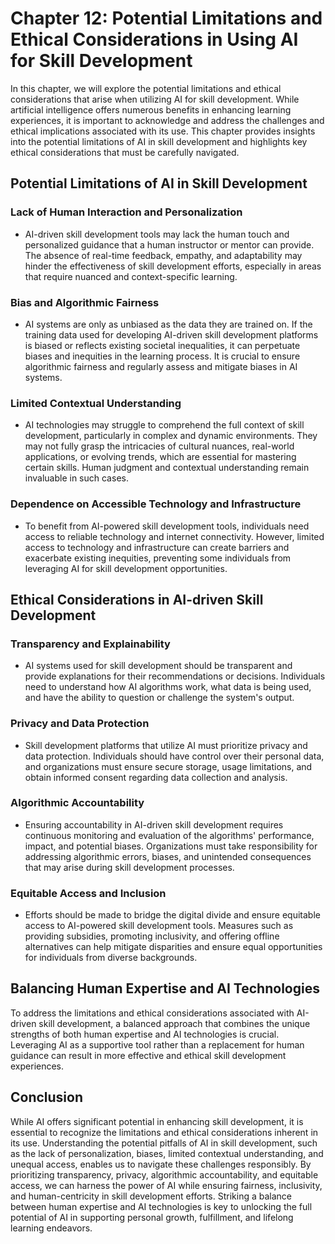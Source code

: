 Chapter 12: Potential Limitations and Ethical Considerations in Using AI for Skill Development
==============================================================================================

In this chapter, we will explore the potential limitations and ethical considerations that arise when utilizing AI for skill development. While artificial intelligence offers numerous benefits in enhancing learning experiences, it is important to acknowledge and address the challenges and ethical implications associated with its use. This chapter provides insights into the potential limitations of AI in skill development and highlights key ethical considerations that must be carefully navigated.

Potential Limitations of AI in Skill Development
------------------------------------------------

### Lack of Human Interaction and Personalization

* AI-driven skill development tools may lack the human touch and personalized guidance that a human instructor or mentor can provide. The absence of real-time feedback, empathy, and adaptability may hinder the effectiveness of skill development efforts, especially in areas that require nuanced and context-specific learning.

### Bias and Algorithmic Fairness

* AI systems are only as unbiased as the data they are trained on. If the training data used for developing AI-driven skill development platforms is biased or reflects existing societal inequalities, it can perpetuate biases and inequities in the learning process. It is crucial to ensure algorithmic fairness and regularly assess and mitigate biases in AI systems.

### Limited Contextual Understanding

* AI technologies may struggle to comprehend the full context of skill development, particularly in complex and dynamic environments. They may not fully grasp the intricacies of cultural nuances, real-world applications, or evolving trends, which are essential for mastering certain skills. Human judgment and contextual understanding remain invaluable in such cases.

### Dependence on Accessible Technology and Infrastructure

* To benefit from AI-powered skill development tools, individuals need access to reliable technology and internet connectivity. However, limited access to technology and infrastructure can create barriers and exacerbate existing inequities, preventing some individuals from leveraging AI for skill development opportunities.

Ethical Considerations in AI-driven Skill Development
-----------------------------------------------------

### Transparency and Explainability

* AI systems used for skill development should be transparent and provide explanations for their recommendations or decisions. Individuals need to understand how AI algorithms work, what data is being used, and have the ability to question or challenge the system's output.

### Privacy and Data Protection

* Skill development platforms that utilize AI must prioritize privacy and data protection. Individuals should have control over their personal data, and organizations must ensure secure storage, usage limitations, and obtain informed consent regarding data collection and analysis.

### Algorithmic Accountability

* Ensuring accountability in AI-driven skill development requires continuous monitoring and evaluation of the algorithms' performance, impact, and potential biases. Organizations must take responsibility for addressing algorithmic errors, biases, and unintended consequences that may arise during skill development processes.

### Equitable Access and Inclusion

* Efforts should be made to bridge the digital divide and ensure equitable access to AI-powered skill development tools. Measures such as providing subsidies, promoting inclusivity, and offering offline alternatives can help mitigate disparities and ensure equal opportunities for individuals from diverse backgrounds.

Balancing Human Expertise and AI Technologies
---------------------------------------------

To address the limitations and ethical considerations associated with AI-driven skill development, a balanced approach that combines the unique strengths of both human expertise and AI technologies is crucial. Leveraging AI as a supportive tool rather than a replacement for human guidance can result in more effective and ethical skill development experiences.

Conclusion
----------

While AI offers significant potential in enhancing skill development, it is essential to recognize the limitations and ethical considerations inherent in its use. Understanding the potential pitfalls of AI in skill development, such as the lack of personalization, biases, limited contextual understanding, and unequal access, enables us to navigate these challenges responsibly. By prioritizing transparency, privacy, algorithmic accountability, and equitable access, we can harness the power of AI while ensuring fairness, inclusivity, and human-centricity in skill development efforts. Striking a balance between human expertise and AI technologies is key to unlocking the full potential of AI in supporting personal growth, fulfillment, and lifelong learning endeavors.
